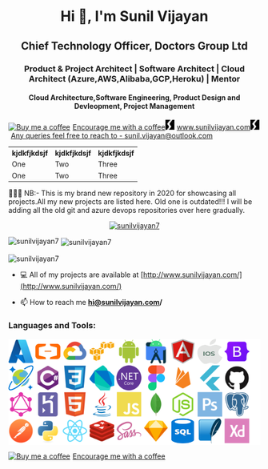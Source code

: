 <h1 align="center">Hi 👋, I'm Sunil Vijayan </h1>
<h2 align="center">Chief Technology Officer, Doctors Group Ltd</h2>
<h3 align="center">Product & Project Architect | Software Architect | Cloud Architect (Azure,AWS,Alibaba,GCP,Heroku) | Mentor</h3>
<h4 align="center">Cloud Architecture,Software Engineering, Product Design and Devleopment, Project Management</h4>
<table>
  <tr>
    <th> kjdkfjkdsjf</th>
    <th> kjdkfjkdsjf</th>
    <th> kjdkfjkdsjf</th>
<a class="bmc-button" target="_blank" href="https://www.buymeacoffee.com/sunilvijayan"><img src="https://www.buymeacoffee.com/assets/img/BMC-btn-logo.svg" alt="Buy me a coffee"><span style="margin-left:5px">Encourage me with a coffee</span></a>

  </tr>
  <tr>
    <td>One</td>
    <td>Two</td>
    <td>Three</td>
    <a class="bmc-button" target="_blank" href="http://sunilvijayan.com"><img width="18" height="20" src="https://raw.githubusercontent.com/sunilvijayan7/sunilvijayan7/main/applogo.png"><span style="margin-left:5px">www.sunilvijayan.com</span></a>

  </tr>
  <tr>
   <td>One</td>
    <td>Two</td>
    <td>Three</td>
<a class="bmc-button" target="_blank" href="mailto:sunil.vijayan@outlook.com"><img width="18" height="20" src="https://raw.githubusercontent.com/sunilvijayan7/sunilvijayan7/main/applogo.png"><span style="margin-left:5px">Any queries feel free to reach to - sunil.vijayan@outlook.com </span></a>

  </tr>
</table>


<p>
👋👋👋 NB:- This is my brand new repository in 2020 for showcasing all projects.All my new projects are listed here. Old one is outdated!!!
  I will be adding all the old git and azure devops repositories over here gradually.
</p>
<p align="center"> <a href="https://github.com/ryo-ma/github-profile-trophy"><img src="https://github-profile-trophy.vercel.app/?username=sunilvijayan7&theme=juicyfresh" alt="sunilvijayan7" /></a> </p>
<p><img align="left" src="https://github-readme-stats.vercel.app/api/top-langs?username=sunilvijayan7&show_icons=true&locale=en&layout=compact" alt="sunilvijayan7" /></p>

<p>&nbsp;<img align="center" src="https://github-readme-stats.vercel.app/api?username=sunilvijayan7&show_icons=true&locale=en" alt="sunilvijayan7" /></p>

<p><img align="center" src="https://github-readme-streak-stats.herokuapp.com/?user=sunilvijayan7&" alt="sunilvijayan7" /></p>

- 💻 All of my projects are available at [http://www.sunilvijayan.com/](http://www.sunilvijayan.com/)

- 📫 How to reach me **hi@sunilvijayan.com/**

<h3 align="left">Languages and Tools:</h3>
<p align="left" style="background:white;"> 
<a href="" target="_blank"><img width="50" height="50" src="https://raw.githubusercontent.com/sunilvijayan7/sunilvijayan7/main/Logos/azure.svg"/></a>
<a href="" target="_blank"><img width="50" height="50" src="https://raw.githubusercontent.com/sunilvijayan7/sunilvijayan7/main/Logos/alibaba.png"/></a>
<a href="" target="_blank"><img width="50" height="50" src="https://raw.githubusercontent.com/sunilvijayan7/sunilvijayan7/main/Logos/gcp.svg"/></a>
<a href="" target="_blank"><img width="50" height="50" src="https://raw.githubusercontent.com/sunilvijayan7/sunilvijayan7/main/Logos/aws.svg"/></a>
<a href="" target="_blank"><img width="50" height="50" src="https://raw.githubusercontent.com/sunilvijayan7/sunilvijayan7/main/Logos/android.svg"/></a>
<a href="" target="_blank"><img width="50" height="50" src="https://raw.githubusercontent.com/sunilvijayan7/sunilvijayan7/main/Logos/androidstudio.svg"/></a>
<a href="" target="_blank"><img width="50" height="50" src="https://raw.githubusercontent.com/sunilvijayan7/sunilvijayan7/main/Logos/angularjs.svg"/></a>
<a href="" target="_blank"><img width="50" height="50" src="https://raw.githubusercontent.com/sunilvijayan7/sunilvijayan7/main/Logos/apple.png"/></a>
<a href="" target="_blank"><img width="50" height="50" src="https://raw.githubusercontent.com/sunilvijayan7/sunilvijayan7/main/Logos/bootstrap.svg"/></a>
<a href="" target="_blank"><img width="50" height="50" src="https://raw.githubusercontent.com/sunilvijayan7/sunilvijayan7/main/Logos/cosmosdb.png"/></a>
<a href="" target="_blank"><img width="50" height="50" src="https://raw.githubusercontent.com/sunilvijayan7/sunilvijayan7/main/Logos/csharp.svg"/></a>
<a href="" target="_blank"><img width="50" height="50" src="https://raw.githubusercontent.com/sunilvijayan7/sunilvijayan7/main/Logos/css.svg"/></a>
<a href="" target="_blank"><img width="50" height="50" src="https://raw.githubusercontent.com/sunilvijayan7/sunilvijayan7/main/Logos/dart.svg"/></a>
<a href="" target="_blank"><img width="50" height="50" src="https://raw.githubusercontent.com/sunilvijayan7/sunilvijayan7/main/Logos/dotnetcore.svg"/></a>
<a href="" target="_blank"><img width="50" height="50" src="https://raw.githubusercontent.com/sunilvijayan7/sunilvijayan7/main/Logos/figma.svg"/></a>
<a href="" target="_blank"><img width="50" height="50" src="https://raw.githubusercontent.com/sunilvijayan7/sunilvijayan7/main/Logos/firebase.svg"/></a>
<a href="" target="_blank"><img width="50" height="50" src="https://raw.githubusercontent.com/sunilvijayan7/sunilvijayan7/main/Logos/flutter.svg"/></a>
<a href="" target="_blank"><img width="50" height="50" src="https://raw.githubusercontent.com/sunilvijayan7/sunilvijayan7/main/Logos/github.svg"/></a>
<a href="" target="_blank"><img width="50" height="50" src="https://raw.githubusercontent.com/sunilvijayan7/sunilvijayan7/main/Logos/graphql.svg"/></a>
<a href="" target="_blank"><img width="50" height="50" src="https://raw.githubusercontent.com/sunilvijayan7/sunilvijayan7/main/Logos/heroku.svg"/></a>
<a href="" target="_blank"><img width="50" height="50" src="https://raw.githubusercontent.com/sunilvijayan7/sunilvijayan7/main/Logos/html5.svg"/></a>
<a href="" target="_blank"><img width="50" height="50" src="https://raw.githubusercontent.com/sunilvijayan7/sunilvijayan7/main/Logos/java.svg"/></a>
<a href="" target="_blank"><img width="50" height="50" src="https://raw.githubusercontent.com/sunilvijayan7/sunilvijayan7/main/Logos/javascript.svg"/></a>
<a href="" target="_blank"><img width="50" height="50" src="https://raw.githubusercontent.com/sunilvijayan7/sunilvijayan7/main/Logos/mongodb.svg"/></a>
<a href="" target="_blank"><img width="50" height="50" src="https://raw.githubusercontent.com/sunilvijayan7/sunilvijayan7/main/Logos/nodejs.svg"/></a>
<a href="" target="_blank"><img width="50" height="50" src="https://raw.githubusercontent.com/sunilvijayan7/sunilvijayan7/main/Logos/photoshop.svg"/></a>
<a href="" target="_blank"><img width="50" height="50" src="https://raw.githubusercontent.com/sunilvijayan7/sunilvijayan7/main/Logos/postgresql.svg"/></a>
<a href="" target="_blank"><img width="50" height="50" src="https://raw.githubusercontent.com/sunilvijayan7/sunilvijayan7/main/Logos/postman.png"/></a>
<a href="" target="_blank"><img width="50" height="50" src="https://raw.githubusercontent.com/sunilvijayan7/sunilvijayan7/main/Logos/python.svg"/></a>
<a href="" target="_blank"><img width="50" height="50" src="https://raw.githubusercontent.com/sunilvijayan7/sunilvijayan7/main/Logos/reactjs.svg"/></a>
<a href="" target="_blank"><img width="50" height="50" src="https://raw.githubusercontent.com/sunilvijayan7/sunilvijayan7/main/Logos/redis.svg"/></a>
<a href="" target="_blank"><img width="50" height="50" src="https://raw.githubusercontent.com/sunilvijayan7/sunilvijayan7/main/Logos/sass.svg"/></a>
<a href="" target="_blank"><img width="50" height="50" src="https://raw.githubusercontent.com/sunilvijayan7/sunilvijayan7/main/Logos/sketch.svg"/></a>
<a href="" target="_blank"><img width="50" height="50" src="https://raw.githubusercontent.com/sunilvijayan7/sunilvijayan7/main/Logos/sql.png"/></a>
<a href="" target="_blank"><img width="50" height="50" src="https://raw.githubusercontent.com/sunilvijayan7/sunilvijayan7/main/Logos/sqlite.svg"/></a>
<a href="" target="_blank"><img width="50" height="50" src="https://raw.githubusercontent.com/sunilvijayan7/sunilvijayan7/main/Logos/xd.svg"/></a>
</p>

<p>
<a class="bmc-button" target="_blank" href="https://www.buymeacoffee.com/sunilvijayan"><img src="https://www.buymeacoffee.com/assets/img/BMC-btn-logo.svg" alt="Buy me a coffee"><span style="margin-left:5px">Encourage me with a coffee</span></a>
</p>
